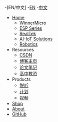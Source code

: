 -[EN/中文]
 -[EN](/)
 -[中文](/zh)
- [<span class="iconfont icon-icon_fabu"></span> Home](/README.md)
  - [WinnerMicro](README?id=winnermicro)
  - [ESP Series](README?id=esp-series)
  - [RealTek](README?id=realtek)
  - [AI-IoT Solutions](README?id=ai-iot-solutions)
  - [Robotics](/README?id=robotics)
- <span class="iconfont icon-tianxie"></span> Resources
  - [<span class="iconfont icon-csdn"></span> CSDN](https://blog.csdn.net/wugenqiang)
  - [<span class="iconfont icon-github"></span> 博客主页](https://wugenqiang.github.io)
  - [<span class="iconfont icon-github"></span> 论文笔记](https://wugenqiang.github.io/PaperSummary/)
  - [<span class="iconfont icon-xianxingyusan"></span> 高中教资](/高中教资/)
- <span class="iconfont icon-xiangkan"></span> Products
  - [<span class="iconfont icon-music"></span> 悦听](https://wugenqiang.gitee.io/vue-learning/vue-demo/ETS-Player/)
  - [<span class="iconfont icon-book3"></span> 计划](https://wugenqiang.github.io/StaticRepo/etalk/)
  - [<span class="iconfont icon-fenxiangfangshi"></span> 视频](https://wugenqiang.gitee.io/vip-url-video/)
- [<span class="iconfont icon-lianjie"></span> Shop](/关于/Friends.md)
- [<span class="iconfont icon-wodeguanzhu"></span> About](关于/)
- [<span class="iconfont icon-github1"></span> GitHub](https://github.com/SmartArduino)







